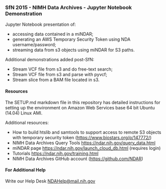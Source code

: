 ### SfN 2015 - NIMH Data Archives - Jupyter Notebook Demonstration

Jupyter Notebook presentation of:
* accessing data contained in a miNDAR;
* generating an AWS Temporary Security Token using NDA username/password;
* streaming data from s3 objects using miNDAR for S3 paths.

Additional demonstrations added post-SfN:
* Stream VCF file from s3 and do free-text search;
* Stream VCF file from s3 and parse with pyvcf;
* Stream slice from a BAM file located in s3.

#### Resources

The SETUP.md markdown file in this repository has detailed instructions for setting up the environment on Amazon Web Services base 64 bit Ubuntu (14.04) Linux AMI.

Additional resources:
* How to build htslib and samtools to support access to remote S3 objects with temporary security token (https://www.biostars.org/p/147772/)
* NIMH Data Archives Query Tools https://ndar.nih.gov/query_data.html
* miNDAR page https://ndar.nih.gov/launch_cloud_db.html (requires login)
* Tutorials https://ndar.nih.gov/training.html
* NIMH Data Archives GitHub account (https://github.com/NDAR)

#### For Additional Help

Write our Help Desk NDAHelp@mail.nih.gov

